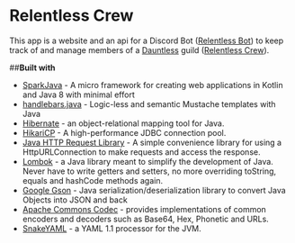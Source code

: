 # **Relentless Crew**

This app is a website and an api for a Discord Bot ([Relentless Bot](https://github.com/medicm/relentlessbot)) to keep track of and manage members of a [Dauntless](https://playdauntless.com/) guild ([Relentless Crew](http://relentlesscrew.xyz)).


##**Built with**
- [SparkJava](http://sparkjava.com/) - A micro framework for creating web applications in Kotlin and Java 8 with minimal effort
- [handlebars.java](https://github.com/jknack/handlebars.java) - Logic-less and semantic Mustache templates with Java 
- [Hibernate](http://hibernate.org/) - an object-relational mapping tool for Java. 
- [HikariCP](http://brettwooldridge.github.io/HikariCP/) - A high-performance JDBC connection pool.
- [Java HTTP Request Library](http://kevinsawicki.github.io/http-request/) - A simple convenience library for using a HttpURLConnection to make requests and access the response.
- [Lombok](https://projectlombok.org/) - a Java library meant to simplify the development of Java. Never have to write getters and setters, no more overriding toString, equals and hashCode methods again.
- [Google Gson](https://github.com/google/gson) - Java serialization/deserialization library to convert Java Objects into JSON and back
- [Apache Commons Codec](https://commons.apache.org/proper/commons-codec/) - provides implementations of common encoders and decoders such as Base64, Hex, Phonetic and URLs.
- [SnakeYAML](https://bitbucket.org/asomov/snakeyaml/src/default/) - a YAML 1.1 processor for the JVM.
